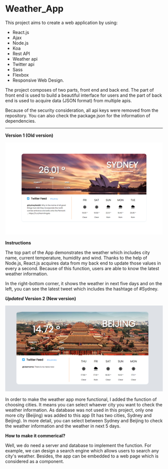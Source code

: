 # Weather_App

This project aims to create a web application by using:
 - React.js
 - Ajax
 - Node.js 
 - Koa
 - Rest API
 - Weather api 
 - Twitter api 
 - Sass 
 - Flexbox
 - Responsive Web Design. 

The project composes of two parts, front end and back end. The part of front end is used to build a beautiful interface for users and the part of back end is used to acquire data (JSON format) from multiple apis. 

Because of the security consideration, all api keys were removed from the repository. You can also check the package.json for the information of dependencies. 

***
**Version 1 (Old version)**

![image](https://github.com/GuanyiX/Weather_App/blob/main/Project_image.PNG)

**Instructions**

The top part of the App demonstrates the weather which includes city name, current temperature, humidity and wind. Thanks to the help of Node.js, React.js acquires data from my back end to update those values in every a second. Because of this function, users are able to know the latest weather information. 

In the right-bottom corner, it shows the weather in next five days and on the left, you can see the latest tweet which includes the hashtage of #Sydney. 


***Updated***
**Version 2 (New version)**

![image](https://github.com/GuanyiX/Weather_App/blob/main/project_image_bj.PNG)

In order to make the weather app more functional, I added the function of choosing cities. It means you can select whaever city you want to check the weather information. As database was not used in this project, only one more city (Beijing) was added to this app (It has two cities, Sydney and Beijing). In more detail, you can select between Sydney and Beijing to check the weather information and the weather in next 5 days. 


**How to make it commerical?**

Well, we do need a server and database to implement the function. For example, we can design a search engine which allows users to search any city's weather. Besides, the app can be embedded to a web page which is considered as a component. 
